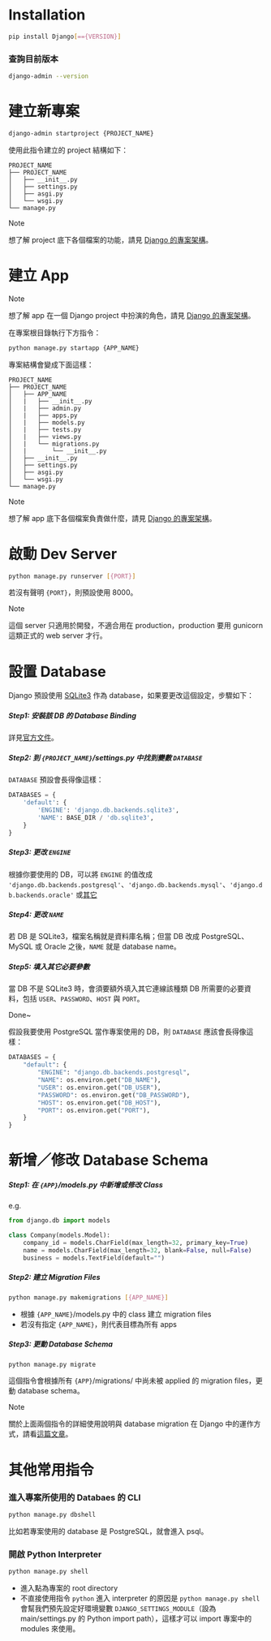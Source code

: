 # Installation

```bash
pip install Django[=={VERSION}]
```

### 查詢目前版本

```bash
django-admin --version
```

# 建立新專案

```bash
django-admin startproject {PROJECT_NAME}
```

使用此指令建立的 project 結構如下：

```plaintext
PROJECT_NAME
├── PROJECT_NAME
│   ├── __init__.py
│   ├── settings.py
│   ├── asgi.py
│   └── wsgi.py
└── manage.py
```

> [!Note]
> 想了解 project 底下各個檔案的功能，請見 [Django 的專案架構](</Web Development/Backend Frameworks/Django (Python)/2 - Django 的專案架構.draft.md#Project 底下各個檔案的角色>)。

# 建立 App

> [!Note]
> 想了解 app 在一個 Django project 中扮演的角色，請見 [Django 的專案架構](</Web Development/Backend Frameworks/Django (Python)/2 - Django 的專案架構.draft.md#Apps (Components)>)。

在專案根目錄執行下方指令：

```bash
python manage.py startapp {APP_NAME}
```

專案結構會變成下面這樣：

```plaintext
PROJECT_NAME
├── PROJECT_NAME
│   ├── APP_NAME
│   |   ├── __init__.py
│   |   ├── admin.py
│   |   ├── apps.py
│   |   ├── models.py
│   |   ├── tests.py
│   |   ├── views.py
│   |   └── migrations.py
│   |       └── __init__.py
│   ├── __init__.py
│   ├── settings.py
│   ├── asgi.py
│   └── wsgi.py
└── manage.py
```

> [!Note]
> 想了解 app 底下各個檔案負責做什麼，請見 [Django 的專案架構](</Web Development/Backend Frameworks/Django (Python)/2 - Django 的專案架構.draft.md#App (component) 底下各個檔案的角色>)。

# 啟動 Dev Server

```bash
python manage.py runserver [{PORT}]
```

若沒有聲明 `{PORT}`，則預設使用 8000。

> [!Note]
> 這個 server 只適用於開發，不適合用在 production，production 要用 gunicorn 這類正式的 web server 才行。

# 設置 Database

Django 預設使用 [SQLite3](</Database/0 - Introduction.md#SQLite3>) 作為 database，如果要更改這個設定，步驟如下：

##### Step1: 安裝該 DB 的 Database Binding

詳見[官方文件](https://docs.djangoproject.com/en/5.0/topics/install/#get-your-database-running)。

##### Step2: 到 `{PROJECT_NAME}`/settings.py 中找到變數 `DATABASE`

`DATABASE` 預設會長得像這樣：

```Python
DATABASES = {
    'default': {
        'ENGINE': 'django.db.backends.sqlite3',
        'NAME': BASE_DIR / 'db.sqlite3',
    }
}
```

##### Step3: 更改 `ENGINE`

根據你要使用的 DB，可以將 `ENGINE` 的值改成 `'django.db.backends.postgresql'`、`'django.db.backends.mysql'`、`'django.db.backends.oracle'` 或[其它](https://docs.djangoproject.com/en/5.0/ref/databases/#third-party-notes)

##### Step4: 更改 `NAME`

若 DB 是 SQLite3，檔案名稱就是資料庫名稱；但當 DB 改成 PostgreSQL、MySQL 或 Oracle 之後，`NAME` 就是 database name。

##### Step5: 填入其它必要參數

當 DB 不是 SQLite3 時，會須要額外填入其它連線該種類 DB 所需要的必要資料，包括 `USER`、`PASSWORD`、`HOST` 與 `PORT`。

Done~

假設我要使用 PostgreSQL 當作專案使用的 DB，則 `DATABASE` 應該會長得像這樣：

```Python
DATABASES = {
    "default": {
        "ENGINE": "django.db.backends.postgresql",
        "NAME": os.environ.get("DB_NAME"),
        "USER": os.environ.get("DB_USER"),
        "PASSWORD": os.environ.get("DB_PASSWORD"),
        "HOST": os.environ.get("DB_HOST"),
        "PORT": os.environ.get("PORT"),
    }
}
```

# 新增／修改 Database Schema

##### Step1: 在 `{APP}`/models.py 中新增或修改 Class

e.g.

```Python
from django.db import models

class Company(models.Model):
    company_id = models.CharField(max_length=32, primary_key=True)
    name = models.CharField(max_length=32, blank=False, null=False)
    business = models.TextField(default="")
```

##### Step2: 建立 Migration Files

```bash
python manage.py makemigrations [{APP_NAME}]
```

- 根據 `{APP_NAME}`/models.py 中的 class 建立 migration files
- 若沒有指定 `{APP_NAME}`，則代表目標為所有 apps

##### Step3: 更動 Database Schema

```bash
python manage.py migrate
```

這個指令會根據所有 `{APP}`/migrations/ 中尚未被 applied 的 migration files，更動 database schema。

>[!Note]
>關於上面兩個指令的詳細使用說明與 database migration 在 Django 中的運作方式，請看[這篇文章](</Web Development/Backend Frameworks/Django (Python)/3 - Database Migration History Management.draft.md>)。

# 其他常用指令

### 進入專案所使用的 Databaes 的 CLI

```bash
python manage.py dbshell
```

比如若專案使用的 database 是 PostgreSQL，就會進入 psql。

### 開啟 Python Interpreter

```bash
python manage.py shell
```

- 進入點為專案的 root directory
- 不直接使用指令 `python` 進入 interpreter 的原因是 `python manage.py shell` 會幫我們預先設定好環境變數 `DJANGO_SETTINGS_MODULE`（設為 main/settings.py 的 Python import path），這樣才可以 import 專案中的 modules 來使用。
